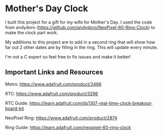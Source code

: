 # Mother's Day Clock

I built this project for a gift for my wife for Mother's Day.  I used the code from andydoro (https://github.com/andydoro/NeoPixel-60-Ring-Clock) to make the clock part work.  

My additions to this project are to add in a second ring that will show how far out 2 other dates are by filling in the ring.  This will update every minute.

I'm not a C expert so feel free to fix issues and make it better! 

## Important Links and Resources
Metro: https://www.adafruit.com/product/2466

RTC: https://www.adafruit.com/product/3296

RTC Guide: https://learn.adafruit.com/ds1307-real-time-clock-breakout-board-kit

NeoPixel Ring: https://www.adafruit.com/product/2874

Ring Guide: https://learn.adafruit.com/neopixel-60-ring-clock
